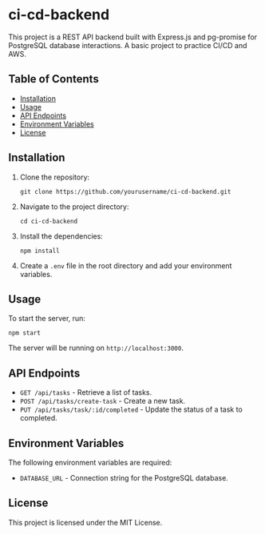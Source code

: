 # ci-cd-backend

This project is a REST API backend built with Express.js and pg-promise for PostgreSQL database interactions. A basic project to practice CI/CD and AWS.

## Table of Contents

- [Installation](#installation)
- [Usage](#usage)
- [API Endpoints](#api-endpoints)
- [Environment Variables](#environment-variables)
- [License](#license)

## Installation

1. Clone the repository:

   ```
   git clone https://github.com/yourusername/ci-cd-backend.git
   ```

2. Navigate to the project directory:

   ```
   cd ci-cd-backend
   ```

3. Install the dependencies:

   ```
   npm install
   ```

4. Create a `.env` file in the root directory and add your environment variables.

## Usage

To start the server, run:

```
npm start
```

The server will be running on `http://localhost:3000`.

## API Endpoints

- `GET /api/tasks` - Retrieve a list of tasks.
- `POST /api/tasks/create-task` - Create a new task.
- `PUT /api/tasks/task/:id/completed` - Update the status of a task to completed.

## Environment Variables

The following environment variables are required:

- `DATABASE_URL` - Connection string for the PostgreSQL database.

## License

This project is licensed under the MIT License.
